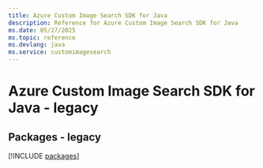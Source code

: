 ```yaml
---
title: Azure Custom Image Search SDK for Java
description: Reference for Azure Custom Image Search SDK for Java
ms.date: 05/27/2025
ms.topic: reference
ms.devlang: java
ms.service: customimagesearch
---
```

# Azure Custom Image Search SDK for Java - legacy
## Packages - legacy
[!INCLUDE [packages](custom-image-search-index.md)]